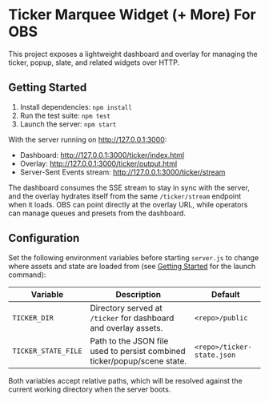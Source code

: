 # Ticker Marquee Widget (+ More) For OBS

This project exposes a lightweight dashboard and overlay for managing the ticker, popup, slate, and related widgets over HTTP.

## Getting Started

1. Install dependencies: `npm install`
2. Run the test suite: `npm test`
3. Launch the server: `npm start`

With the server running on <http://127.0.0.1:3000>:

- Dashboard: <http://127.0.0.1:3000/ticker/index.html>
- Overlay: <http://127.0.0.1:3000/ticker/output.html>
- Server-Sent Events stream: <http://127.0.0.1:3000/ticker/stream>

The dashboard consumes the SSE stream to stay in sync with the server, and the overlay hydrates itself from the same `/ticker/stream` endpoint when it loads. OBS can point directly at the overlay URL, while operators can manage queues and presets from the dashboard.



## Configuration

Set the following environment variables before starting `server.js` to change where assets and state are loaded from (see [Getting Started](#getting-started) for the launch command):

| Variable | Description | Default |
| --- | --- | --- |
| `TICKER_DIR` | Directory served at `/ticker` for dashboard and overlay assets. | `<repo>/public` |
| `TICKER_STATE_FILE` | Path to the JSON file used to persist combined ticker/popup/scene state. | `<repo>/ticker-state.json` |

Both variables accept relative paths, which will be resolved against the current working directory when the server boots.
